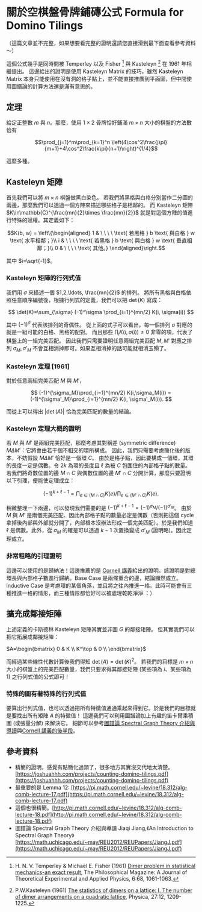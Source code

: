 # 關於空棋盤骨牌鋪磚公式 Formula for Domino Tilings

（這篇文章並不完整，如果想要看完整的證明還請您直接滑到最下面查看參考資料～）

這個公式幾乎是同時間被 Temperley 以及 Fisher [^1] 與 Kasteleyn [^2] 在 1961 年相繼提出。
這邊給出的證明是使用 Kasteleyn Matrix 的技巧，雖然 Kasteleyn Matrix 本身只能使用在沒有洞的格子點上，並不能直接推廣到平面圖，但中間使用圖譜論的計算方法還是滿有意思的。

## 定理

給定正整數 $m$ 與 $n$。那麼，使用 $1\times 2$ 骨牌恰好鋪滿 $m\times n$ 大小的棋盤的方法數恰有

$$\prod_{j=1}^m\prod_{k=1}^n \left(4\cos^2\frac{j\pi}{m+1}+4\cos^2\frac{k\pi}{n+1}\right)^{1/4}$$

這麼多種。

## Kasteleyn 矩陣

首先我們可以將 $m\times n$ 棋盤做黑白染色。
若我們將黑格與白格分別當作二分圖的兩邊，那麼我們可以透過一個方陣來描述哪些格子是相鄰的。
而 Kasteleyn 矩陣 $K\in\mathbb{C}^{\frac{mn}{2}\times \frac{mn}{2}}$ 就是對這個方陣的值進行特殊的賦權。其定義如下：

$$K(b, w) = \left\{\begin{aligned}
1 & \ \ \ \ \text{ 若黑格 } b \text{ 與白格 } w \text{ 水平相鄰；}\\
i & \ \ \ \ \text{ 若黑格 } b \text{ 與白格 } w \text{ 垂直相鄰；}\\
0 & \ \ \ \ \text{ 其他。}
\end{aligned}\right.$$

其中 $i=\sqrt{-1}$。

### Kasteleyn 矩陣的行列式值

我們用 $\sigma$ 來描述一個 $1,2,\ldots, \frac{mn}{2}$ 的排列。
將所有黑格與白格依照任意順序編號後，根據行列式的定義，我們可以把 $\det(K)$ 寫成：

$$
\det(K)=\sum_{\sigma} (-1)^\sigma \prod_{i=1}^{mn/2} K(i, \sigma(i))
$$

其中 $(-1)^\sigma$ 代表該排列的奇偶性。
從上面的式子可以看出，每一個排列 $\sigma$ 對應的就是一組可能的白格、黑格的配對。
而且那些 $\prod_{i} K(i, \sigma(i))\neq 0$ 非零的項，代表了棋盤上的一組完美匹配。
因此我們只需要證明任意兩組完美匹配 $M, M'$ 對應之排列 $\sigma_M, \sigma'_M$ 不會互相消掉即可。如果互相消掉的話可能就相消玉殞了。



### Kasteleyn 定理 [1961]

對於任意兩組完美匹配 $M$ 與 $M'$，

$$
(-1)^{\sigma_M}\prod_{i=1}^{mn/2} K(i,\sigma_M(i)) = (-1)^{\sigma'_M}\prod_{i=1}^{mn/2} K(i, \sigma'_M(i)).
$$

而從上可以得出 $|\det(A)|$ 恰為完美匹配的數量的結論。

### Kasteleyn 定理大概的證明

若 $M$ 與 $M'$ 是兩組完美匹配，那麼考慮其對稱差 (symmetric difference) $M\Delta M'$：它將會由若干個不相交的環所構成。
因此，我們只需要考慮簡化後的版本，不妨假設 $M\Delta M'$ 恰好是一個環 $C$。
由於是格子點，因此要構成一個環，其環的長度一定是偶數。令 $2k$ 為環的長度且 $\ell$ 為被 $C$ 包圍住的內部格子點的數量。
若我們將奇數位置的邊 $M\cap C$ 與偶數位置的邊 $M'\cap C$ 分開計算，那麼只要證明以下引理，便能使定理成立：

$$(-1)^{k+\ell-1} = \prod_{e\in (M\cap C)} K(e) \bigg/ \prod_{e \in(M'\cap C)} K(e).$$

稍微整理一下兩邊，可以發現我們需要的是 $(-1)^{k+\ell-1} = (-1)^{\sigma_M} / (-1)^{\sigma'_M}$。
由於 $M$ 與 $M'$ 是兩個完美匹配、因此內部格子點的數量必定是偶數（否則把這個 cycle 拿掉後內部與外部就分開了，內部根本沒辦法形成一個完美匹配）。於是我們知道 $\ell$ 是偶數。此外，從 $\sigma_M$ 的確是可以透過 $k-1$ 次置換變成 $\sigma'_M$ (證明略)。因此定理成立。

### 非常粗略的引理證明

這邊可以使用的是歸納法！這邊推薦的是 [Cornell 講義](https://pi.math.cornell.edu/~levine/18.312/alg-comb-lecture-17.pdf)給出的證明。該證明是對總環長與內部格子數進行歸納。Base Case 是兩條重合的邊，結論顯然成立。Inductive Case 是考慮環的某個角落，並且將之往內推進一格。此時可能會有三種推進一格的情形，而三種情形都恰好可以被處理乾乾淨淨 ：）

## 擴充成鄰接矩陣

上述定義的卡斯德林 Kasteleyn 矩陣其實並非圖 $G$ 的鄰接矩陣。
但其實我們可以把它拓展成鄰接矩陣：

$A=\begin{bmatrix}
0 & K \\
K^\top & 0 \\
\end{bmatrix}$

而經過某些線性代數計算後我們得知 $\det(A) = \det(K)^2$。
若我們的目標是 $m\times n$ 大小的棋盤上的完美匹配數量，我們只要求得其鄰接矩陣 (某些項為 $i$、某些項為 $1$) 之行列式值的公式即可！

### 特殊的圖有著特殊的行列式值

要算出行列式值，也可以透過把所有特徵值通通乘起來得到它。於是我們的目標就是要找出所有矩陣 $A$ 的特徵值！
這邊我們可以利用圖譜論加上有趣的笛卡爾乘積圖 (或張量分解) 來解決它。
細節可以參考[圖譜論 Spectral Graph Theory 介紹與導讀](https://math.uchicago.edu/~may/REU2012/REUPapers/JiangJ.pdf)與[Cornell 講義的後半段](http://pi.math.cornell.edu/~levine/18.312/alg-comb-lecture-18.pdf)。


## 參考資料

[^1]: H. N. V. Temperley & Michael E. Fisher (1961) [Dimer problem in statistical mechanics-an exact result](https://www.tandfonline.com/doi/abs/10.1080/14786436108243366), The Philosophical Magazine: A Journal of Theoretical Experimental and Applied Physics, 6:68, 1061-1063.

[^2]: P.W.Kasteleyn (1961) [The statistics of dimers on a lattice: I. The number of dimer arrangements on a quadratic lattice](https://www.sciencedirect.com/science/article/abs/pii/0031891461900635), Physica, 27:12, 1209-1225.

* 精簡的證明，感覺有點簡化過頭了，很多地方其實沒交代地太清楚。 [https://joshuahhh.com/projects/counting-domino-tilings.pdf](https://joshuahhh.com/projects/counting-domino-tilings.pdf)
* 最重要的是 Lemma 12: [https://pi.math.cornell.edu/~levine/18.312/alg-comb-lecture-17.pdf](https://pi.math.cornell.edu/~levine/18.312/alg-comb-lecture-17.pdf)
* 這個也很精簡。[http://pi.math.cornell.edu/~levine/18.312/alg-comb-lecture-18.pdf](http://pi.math.cornell.edu/~levine/18.312/alg-comb-lecture-18.pdf)
* 圖譜論 Spectral Graph Theory 介紹與導讀 Jiaqi Jiang,《An Introduction to Spectral Graph Theory》 [https://math.uchicago.edu/~may/REU2012/REUPapers/JiangJ.pdf](https://math.uchicago.edu/~may/REU2012/REUPapers/JiangJ.pdf)
